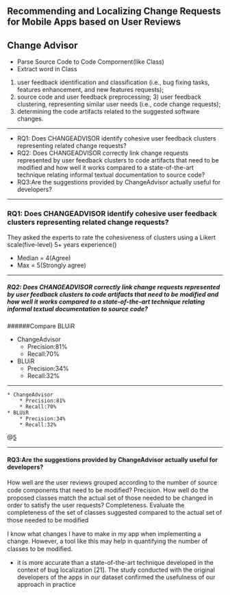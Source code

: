 ## Recommending and Localizing Change Requests for Mobile Apps based on User Reviews

<!--変更伝播は、主に保守履歴またはソースコード分析によって推定されています。しかし、履歴やコードにアクセスできない場合や、異機種ソースなどの分析に非現実的な場合があります。以前は、ドメインレベルのコンポーネントを変更することによる変化の伝播は、純粋にドメインユーザーが利用できる情報から予測できると仮定しました。我々は、ドメインベースの変化伝播解析を提案し、アナリストとドメインの専門家が実装とは独立した概念的な結合を予測できるようにした。本稿では、重要な（エンタープライズ）システムへのドメインベースの分析の適用について報告します。ドメインベースの分析とよく知られた履歴ベースの分析の両方を行い、結果を比較しました。ヒストリベースのアプローチと同様に、ドメインベースの分析により、ソフトウェアコンポーネント間の結合が明らかになり、ソフトウェアメンテナンスのエラーを防止し、変化の伝播を予測するのに役立ちます。確立されたアプローチが非実用的であると考えられる特定の種類のシステムに適用する価値があると結論づける。-->

## Change Advisor
* Parse Source Code to Code Compornent(like Class)
* Extract word in Class

1) user feedback identification and classification (i.e., bug fixing tasks, features enhancement, and new features requests);
2) source code and user feedback preprocessing; 3) user feedback clustering, representing similar user needs (i.e., code change requests);
4) determining the code artifacts related to the suggested software changes.
<!--1）ユーザフィードバックの識別および分類（すなわち、バグ修正タスク、機能拡張、および新機能要求）。
2）ソースコードとユーザフィードバックの前処理。 
3）同様のユーザニーズ（すなわち、コード変更要求）を表すユーザフィードバッククラスタリング。
4）提案されたソフトウェア変更に関連するコードアーチファクトを決定する。-->

---

* RQ1: Does CHANGEADVISOR identify cohesive user feedback clusters representing related change requests?
* RQ2: Does CHANGEADVISOR correctly link change requests represented by user feedback clusters to code artifacts that need to be modified and how well it works compared to a state-of-the-art technique relating informal textual documentation to source code?
* RQ3:Are the suggestions provided by ChangeAdvisor actually useful for developers?
<!--•RQ1：CHANGEADVISORは、関連する変更要求を表す一貫性のあるユーザーフィードバッククラスタを識別しますか？
•RQ2：CHANGEADVISORは、ユーザーフィードバッククラスターによって表される変更要求を、変更する必要があるコード成果物に正しくリンクするか、インフォーマルなテキスト文書をソースコードに関連付ける最先端の技術と比較してどれくらいうまく機能しますか？
* 提案が有益であったか？
-->

---

### RQ1: Does CHANGEADVISOR identify cohesive user feedback clusters representing related change requests?
They asked the experts to rate the cohesiveness of clusters using a Likert scale(five-level) 5+ years experience()

* Median = 4(Agree)
* Max = 5(Strongly agree)

<!--リッカート尺度
全く同意できない
同意できない
どちらともいえない
同意できる
非常に同意できる-->

---

##### RQ2: Does CHANGEADVISOR correctly link change requests represented by user feedback clusters to code artifacts that need to be modified and how well it works compared to a state-of-the-art technique relating informal textual documentation to source code?
######Compare BLUiR

* ChangeAdvisor
    * Precision:81%
    * Recall:70%
* BLUiR
    * Precision:34%
    * Recall:32%

---

```
* ChangeAdvisor
    * Precision:81%
    * Recall:70%
* BLUiR
    * Precision:34%
    * Recall:32%
```
@[5](ただしBLUiRの34%のうち5%はChangeAdvisorがサポートしていない)

---

#### RQ3:Are the suggestions provided by ChangeAdvisor actually useful for developers?
How well are the user reviews grouped according to the number of source code components that need to be modiﬁed? Precision. How well do the proposed classes match the actual set of those needed to be changed in order to satisfy the user requests? Completeness. Evaluate the completeness of the set of classes suggested compared to the actual set of those needed to be modiﬁed
<!--
変更が必要なソースコードコンポーネントの数に応じてユーザーのレビューをグループ分けしてもよいでしょうか？ 精度。 提案されたクラスは、ユーザー要求を満たすために変更する必要があるクラスの実際のセットとどれくらいうまく一致しますか？ 完全。 提案された一連のクラスの完全性を、修正が必要な実際のセットと比較して評価する-->

I know what changes I have to make in my app when implementing a change. However, a tool like this may help in quantifying the number of classes to be modiﬁed.

<!--私は変更を実装するときに私のアプリケーションで何をしなければならないのか分かっています。 しかし、このようなツールは、変更するクラスの数を数量化する際に役立ちます。-->


* it is more accurate than a state-of-the-art technique developed in the context of bug localization [21]. The study conducted with the original developers of the apps in our dataset confirmed the usefulness of our approach in practice
<!--
バグのローカライゼーションの文脈で開発された最先端の技術よりも正確です[21]。 私たちのデータセットのアプリのオリジナル開発者と一緒に実施されたこの調査は、実際のアプローチの有用性を確認しました-->
